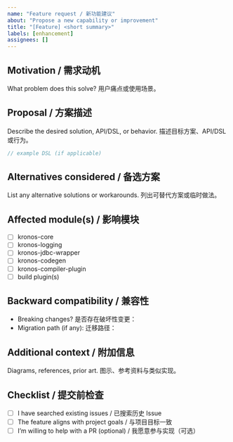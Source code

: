 ```yaml
---
name: "Feature request / 新功能建议"
about: "Propose a new capability or improvement"
title: "[Feature] <short summary>"
labels: [enhancement]
assignees: []
---
```


## Motivation / 需求动机
What problem does this solve? 用户痛点或使用场景。

## Proposal / 方案描述
Describe the desired solution, API/DSL, or behavior. 描述目标方案、API/DSL 或行为。

```kotlin
// example DSL (if applicable)
```

## Alternatives considered / 备选方案
List any alternative solutions or workarounds. 列出可替代方案或临时做法。

## Affected module(s) / 影响模块
- [ ] kronos-core
- [ ] kronos-logging
- [ ] kronos-jdbc-wrapper
- [ ] kronos-codegen
- [ ] kronos-compiler-plugin
- [ ] build plugin(s)

## Backward compatibility / 兼容性
- Breaking changes? 是否存在破坏性变更：
- Migration path (if any): 迁移路径：

## Additional context / 附加信息
Diagrams, references, prior art. 图示、参考资料与类似实现。

## Checklist / 提交前检查
- [ ] I have searched existing issues / 已搜索历史 Issue
- [ ] The feature aligns with project goals / 与项目目标一致
- [ ] I’m willing to help with a PR (optional) / 我愿意参与实现（可选）
